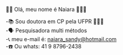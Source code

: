  👋🏼 Olá, meu nome é Naiara 🙋🏻‍♀️

-📚 Sou doutora em CP pela UFPR 👩🏽‍🎓  
-🗣️ Pesquisadora multi métodos   
-📞 meu e-mail é: naiara_sandy@hotmail.com  
-☎️ Ou whats: 41 9 8796-2438  

